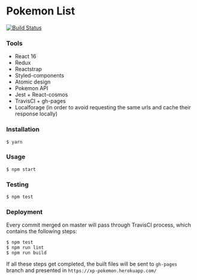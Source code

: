 # Pokemon List

[![Build Status](https://travis-ci.org/marcelorl/pokemon-list.svg?branch=master)](https://travis-ci.org/marcelorl/pokemon-list)

### Tools

  - React 16
  - Redux
  - Reactstrap
  - Styled-components
  - Atomic design
  - Pokemon API
  - Jest + React-cosmos
  - TravisCI + gh-pages
  - Localforage (in order to avoid requesting the same urls and cache their response locally)

### Installation

```$ yarn```

### Usage

```$ npm start```

### Testing

```$ npm test```

### Deployment

Every commit merged on master will pass through TravisCI process, which contains the following steps:

```
$ npm test
$ npm run lint
$ npm run build
```
 
 If all these steps get completed, the built files will be sent to `gh-pages` branch and presented in
 `https://xp-pokemon.herokuapp.com/`

